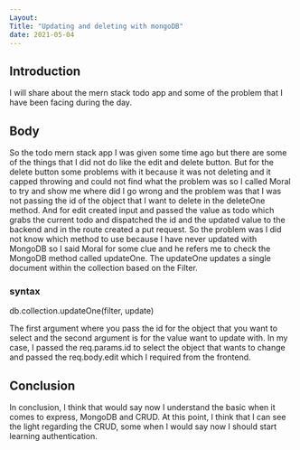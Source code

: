 ```yaml
---
Layout:
Title: "Updating and deleting with mongoDB"
date: 2021-05-04
---
```


## Introduction

I will share about the mern stack todo app and some of the problem that I have been facing during the day.

## Body

So the todo mern stack app I was given some time ago but there are some of the things that I did not do like the edit and delete button. But for the delete button some problems with it because it was not deleting and it capped throwing and could not find what the problem was so I called Moral to try and show me where did I go wrong and the problem was that I was not passing the id of the object that I want to delete in the deleteOne method. And for edit created input and passed the value as todo which grabs the current todo and dispatched the id and the updated value to the backend and in the route created a put request. So the problem was I did not know which method to use because I have never updated with MongoDB so I said Moral for some clue and he refers me to check the MongoDB method called updateOne. The updateOne updates a single document within the collection based on the Filter.

### syntax

db.collection.updateOne(filter, update)

The first argument where you pass the id for the object that you want to select and the second argument is for the value want to update with. In my case, I passed the req.params.id to select the object that wants to change and passed the req.body.edit which I required from the frontend.

## Conclusion

In conclusion, I think that would say now I understand the basic when it comes to express, MongoDB and CRUD. At this point, I think that I can see the light regarding the CRUD, some when I would say now I should start learning authentication.
